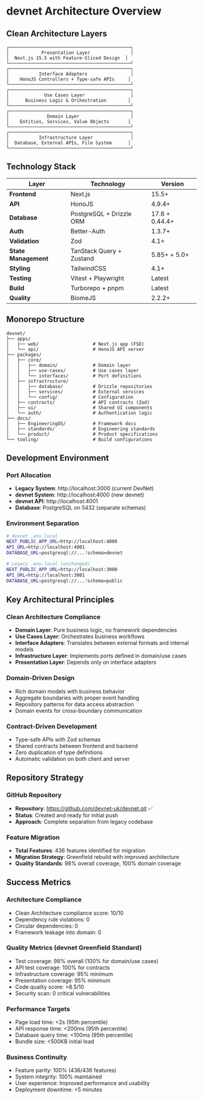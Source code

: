 # devnet Architecture Overview

## Clean Architecture Layers

```
┌─────────────────────────────────────────────┐
│            Presentation Layer               │
│  Next.js 15.5 with Feature-Sliced Design  │
└─────────────────────────────────────────────┘
┌─────────────────────────────────────────────┐
│           Interface Adapters                │
│    HonoJS Controllers + Type-safe APIs     │
└─────────────────────────────────────────────┘
┌─────────────────────────────────────────────┐
│             Use Cases Layer                 │
│      Business Logic & Orchestration        │
└─────────────────────────────────────────────┘
┌─────────────────────────────────────────────┐
│              Domain Layer                   │
│    Entities, Services, Value Objects       │
└─────────────────────────────────────────────┘
┌─────────────────────────────────────────────┐
│           Infrastructure Layer              │
│  Database, External APIs, File System      │
└─────────────────────────────────────────────┘
```

## Technology Stack

| Layer | Technology | Version |
|-------|------------|---------|
| **Frontend** | Next.js | 15.5+ |
| **API** | HonoJS | 4.9.4+ |
| **Database** | PostgreSQL + Drizzle ORM | 17.6 + 0.44.4+ |
| **Auth** | Better-Auth | 1.3.7+ |
| **Validation** | Zod | 4.1+ |
| **State Management** | TanStack Query + Zustand | 5.85+ + 5.0+ |
| **Styling** | TailwindCSS | 4.1+ |
| **Testing** | Vitest + Playwright | Latest |
| **Build** | Turborepo + pnpm | Latest |
| **Quality** | BiomeJS | 2.2.2+ |

## Monorepo Structure

```
devnet/
├── apps/
│   ├── web/                    # Next.js app (FSD)
│   └── api/                    # HonoJS API server
├── packages/
│   ├── core/
│   │   ├── domain/             # Domain layer
│   │   ├── use-cases/          # Use cases layer  
│   │   └── interfaces/         # Port definitions
│   ├── infrastructure/
│   │   ├── database/           # Drizzle repositories
│   │   ├── services/           # External services
│   │   └── config/             # Configuration
│   ├── contracts/              # API contracts (Zod)
│   ├── ui/                     # Shared UI components
│   └── auth/                   # Authentication logic
├── docs/
│   ├── EngineeringOS/          # Framework docs
│   ├── standards/              # Engineering standards
│   └── product/                # Product specifications
└── tooling/                    # Build configurations
```

## Development Environment

### Port Allocation
- **Legacy System**: http://localhost:3000 (current DevNet)
- **devnet System**: http://localhost:4000 (new devnet)
- **devnet API**: http://localhost:4001
- **Database**: PostgreSQL on 5432 (separate schemas)

### Environment Separation
```bash
# devnet .env.local
NEXT_PUBLIC_APP_URL=http://localhost:4000
API_URL=http://localhost:4001
DATABASE_URL=postgresql://...?schema=devnet

# Legacy .env.local (unchanged)
NEXT_PUBLIC_APP_URL=http://localhost:3000
API_URL=http://localhost:3001
DATABASE_URL=postgresql://...?schema=public
```

## Key Architectural Principles

### Clean Architecture Compliance
- **Domain Layer**: Pure business logic, no framework dependencies
- **Use Cases Layer**: Orchestrates business workflows
- **Interface Adapters**: Translates between external formats and internal models
- **Infrastructure Layer**: Implements ports defined in domain/use cases
- **Presentation Layer**: Depends only on interface adapters

### Domain-Driven Design
- Rich domain models with business behavior
- Aggregate boundaries with proper event handling
- Repository patterns for data access abstraction
- Domain events for cross-boundary communication

### Contract-Driven Development
- Type-safe APIs with Zod schemas
- Shared contracts between frontend and backend
- Zero duplication of type definitions
- Automatic validation on both client and server

## Repository Strategy

### GitHub Repository
- **Repository**: https://github.com/devnet-uk/devnet.git ✅
- **Status**: Created and ready for initial push
- **Approach**: Complete separation from legacy codebase

### Feature Migration
- **Total Features**: 436 features identified for migration
- **Migration Strategy**: Greenfield rebuild with improved architecture
- **Quality Standards**: 98% overall coverage, 100% domain coverage

## Success Metrics

### Architecture Compliance
- Clean Architecture compliance score: 10/10
- Dependency rule violations: 0
- Circular dependencies: 0
- Framework leakage into domain: 0

### Quality Metrics (devnet Greenfield Standard)
- Test coverage: 98% overall (100% for domain/use cases)
- API test coverage: 100% for contracts
- Infrastructure coverage: 95% minimum
- Presentation coverage: 95% minimum
- Code quality score: >8.5/10
- Security scan: 0 critical vulnerabilities

### Performance Targets
- Page load time: <2s (95th percentile)
- API response time: <200ms (95th percentile)
- Database query time: <100ms (95th percentile)
- Bundle size: <500KB initial load

### Business Continuity
- Feature parity: 100% (436/436 features)
- System integrity: 100% maintained
- User experience: Improved performance and usability
- Deployment downtime: <5 minutes

